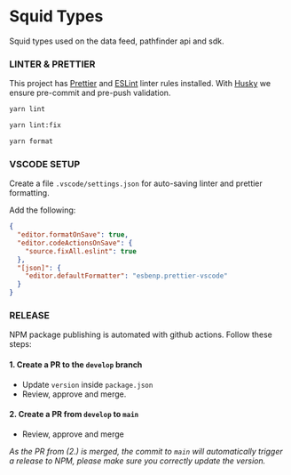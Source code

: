 # Squid Types

Squid types used on the data feed, pathfinder api and sdk.

### LINTER & PRETTIER

This project has [Prettier](https://prettier.io/docs/en/) and [ESLint](https://eslint.org/docs/latest/) linter rules installed. With [Husky](https://typicode.github.io/husky/) we ensure pre-commit and pre-push validation.

```bash
yarn lint
```

```bash
yarn lint:fix
```

```bash
yarn format
```

### VSCODE SETUP

Create a file `.vscode/settings.json` for auto-saving linter and prettier formatting. 

Add the following:

```json
{
  "editor.formatOnSave": true,
  "editor.codeActionsOnSave": {
    "source.fixAll.eslint": true
  },
  "[json]": {
    "editor.defaultFormatter": "esbenp.prettier-vscode"
  }
}
```

### RELEASE

NPM package publishing is automated with github actions. Follow these steps:

#### 1. Create a PR to the `develop` branch

- Update `version` inside `package.json` 
- Review, approve and merge.

#### 2. Create a PR from `develop` to `main` 

- Review, approve and merge

*As the PR from (2.) is merged, the commit to `main` will automatically trigger a release to NPM, please make sure you correctly update the version.*